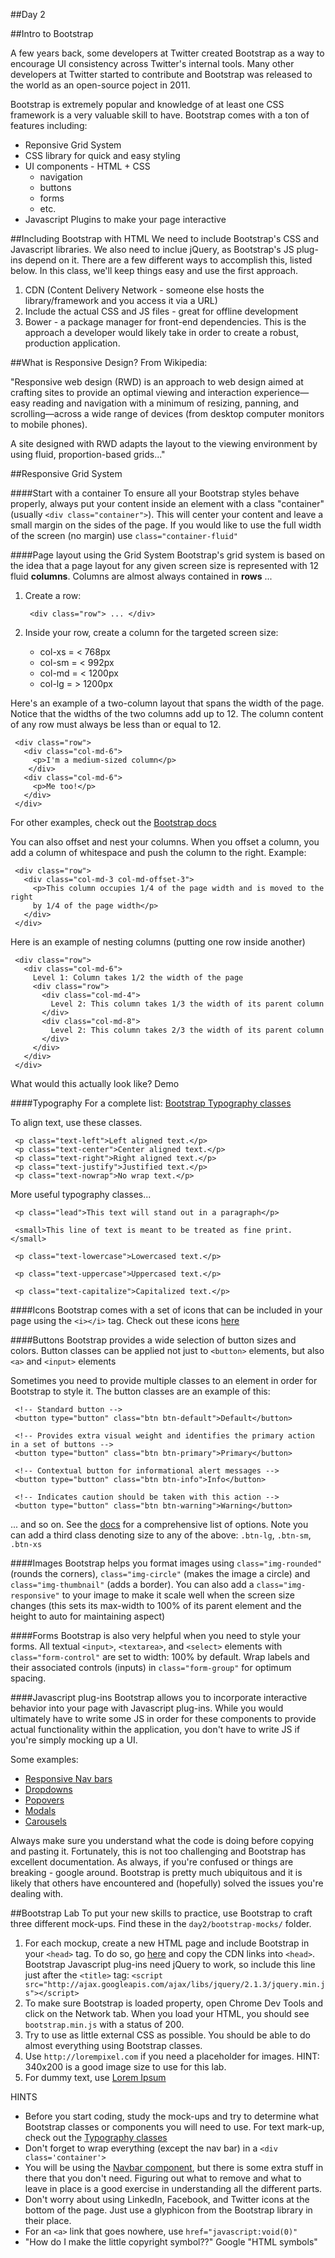 ##Day 2

##Intro to Bootstrap

A few years back, some developers at Twitter created Bootstrap as a way to encourage UI consistency across Twitter's internal tools. Many other developers at Twitter started to contribute and Bootstrap was released to the world as an open-source poject in 2011.

Bootstrap is extremely popular and knowledge of at least one CSS framework is a very valuable skill to have. Bootstrap comes with a ton of features including:

- Reponsive Grid System
- CSS library for quick and easy styling
- UI components - HTML + CSS 
	- navigation
	- buttons
	- forms
	- etc.
- Javascript Plugins to make your page interactive


##Including Bootstrap with HTML
We need to include Bootstrap's CSS and Javascript libraries.  We also need to inclue jQuery, as Bootstrap's JS plug-ins depend on it.  There are a few different ways to accomplish this, listed below.  In this class, we'll keep things easy and use the first approach.

1. CDN (Content Delivery Network - someone else hosts the library/framework and you access it via a URL)
2. Include the actual CSS and JS files - great for offline development
3. Bower - a package manager for front-end dependencies.  This is the approach a developer would likely take in order to create a robust, production application.

##What is Responsive Design?
From Wikipedia:

"Responsive web design (RWD) is an approach to web design aimed at crafting sites to provide an optimal viewing and interaction experience—easy reading and navigation with a minimum of resizing, panning, and scrolling—across a wide range of devices (from desktop computer monitors to mobile phones).

A site designed with RWD adapts the layout to the viewing environment by using fluid, proportion-based grids..."


##Responsive Grid System

####Start with a container
To ensure all your Bootstrap styles behave properly, always put your content inside an element with a class "container" (usually `<div class="container">`). This will center your content and leave a small margin on the sides of the page. If you would like to use the full width of the screen (no margin) use `class="container-fluid"`

####Page layout using the Grid System
Bootstrap's grid system is based on the idea that a page layout for any given screen size is represented with 12 fluid **columns**.  Columns are almost always contained in **rows** ...

1. Create a row: 

	```
	 <div class="row"> ... </div>
	```
	
2. Inside your row, create a column for the targeted screen size: 
	- col-xs = < 768px
	- col-sm = < 992px
	- col-md = < 1200px
	- col-lg = > 1200px

Here's an example of a two-column layout that spans the width of the page.  Notice that the widths of the two columns add up to 12.  The column content of any row must always be less than or equal to 12.

```
 <div class="row">
   <div class="col-md-6">
     <p>I'm a medium-sized column</p>
    </div>
   <div class="col-md-6">
     <p>Me too!</p>
   </div>
 </div>
```

For other examples, check out the [Bootstrap docs](http://getbootstrap.com/css/#grid)  

You can also offset and nest your columns. When you offset a column, you add a column of whitespace and push the column to the right.  Example:

```
 <div class="row">
   <div class="col-md-3 col-md-offset-3">
     <p>This column occupies 1/4 of the page width and is moved to the right 
     by 1/4 of the page width</p>
   </div>
 </div>
```
Here is an example of nesting columns (putting one row inside another)

```
 <div class="row">
   <div class="col-md-6">
     Level 1: Column takes 1/2 the width of the page
     <div class="row">
       <div class="col-md-4">
         Level 2: This column takes 1/3 the width of its parent column
       </div>
       <div class="col-md-8">
         Level 2: This column takes 2/3 the width of its parent column
       </div>
     </div>
   </div>
 </div>
```

What would this actually look like?  Demo


####Typography
For a complete list: [Bootstrap Typography classes](http://getbootstrap.com/css/#type)

To align text, use these classes.  

```
 <p class="text-left">Left aligned text.</p>
 <p class="text-center">Center aligned text.</p>
 <p class="text-right">Right aligned text.</p>
 <p class="text-justify">Justified text.</p>
 <p class="text-nowrap">No wrap text.</p>
```
More useful typography classes...

```
 <p class="lead">This text will stand out in a paragraph</p>
```
```
 <small>This line of text is meant to be treated as fine print.</small>
```
```
 <p class="text-lowercase">Lowercased text.</p>
```
```
 <p class="text-uppercase">Uppercased text.</p>
```
```
 <p class="text-capitalize">Capitalized text.</p>
```


####Icons
Bootstrap comes with a set of icons that can be included in your page using the `<i></i>` tag. Check out these icons [here](http://getbootstrap.com/components/#glyphicons)

####Buttons
Bootstrap provides a wide selection of button sizes and colors.  Button classes can be applied not just to `<button>` elements, but also `<a>` and `<input>` elements

Sometimes you need to provide multiple classes to an element in order for Bootstrap to style it.  The button classes are an example of this:

```
 <!-- Standard button -->
 <button type="button" class="btn btn-default">Default</button>
 
 <!-- Provides extra visual weight and identifies the primary action in a set of buttons -->
 <button type="button" class="btn btn-primary">Primary</button>
 
 <!-- Contextual button for informational alert messages -->
 <button type="button" class="btn btn-info">Info</button>

 <!-- Indicates caution should be taken with this action -->
 <button type="button" class="btn btn-warning">Warning</button>
```  
... and so on.  See the [docs](http://getbootstrap.com/css/#buttons) for a comprehensive list of options.  Note you can add a third class denoting size to any of the above: `.btn-lg`, `.btn-sm`, `.btn-xs`


####Images 
Bootstrap helps you format images using `class="img-rounded"` (rounds the corners), `class="img-circle"` (makes the image a circle) and `class="img-thumbnail"` (adds a border). You can also add a `class="img-responsive"` to your image to make it scale well when the screen size changes (this sets its max-width to 100% of its parent element and the height to auto for maintaining aspect)

####Forms
Bootstrap is also very helpful when you need to style your forms. All textual `<input>`, `<textarea>`, and `<select>` elements with `class="form-control"` are set to width: 100% by default. Wrap labels and their associated controls (inputs) in `class="form-group"` for optimum spacing. 
 

####Javascript plug-ins
Bootstrap allows you to incorporate interactive behavior into your page with Javascript plug-ins.  While you would ultimately have to write some JS in order for these components to provide actual functionality within the application, you don't have to write JS if you're simply mocking up a UI.

Some examples:

- [Responsive Nav bars](http://getbootstrap.com/components/#navbar)
- [Dropdowns](http://getbootstrap.com/javascript/#dropdowns)
- [Popovers](http://getbootstrap.com/javascript/#popovers)
- [Modals](http://getbootstrap.com/javascript/#modals)
- [Carousels](http://getbootstrap.com/javascript/#carousel)

Always make sure you understand what the code is doing before copying and pasting it. Fortunately, this is not too challenging and Bootstrap has excellent documentation. As always, if you're confused or things are breaking - google around. Bootstrap is pretty much ubiquitous and it is likely that others have encountered and (hopefully) solved the issues you're dealing with.

##Bootstrap Lab
To put your new skills to practice, use Bootstrap to craft three different mock-ups.  Find these in the `day2/bootstrap-mocks/` folder.

1. For each mockup, create a new HTML page and include Bootstrap in your `<head>` tag. To do so, go [here](http://getbootstrap.com/getting-started/#download-cdn) and copy the CDN links into `<head>`.  Bootstrap Javascript plug-ins need jQuery to work, so include this line just after the `<title>` tag: `<script src="http://ajax.googleapis.com/ajax/libs/jquery/2.1.3/jquery.min.js"></script>`
2. To make sure Bootstrap is loaded property, open Chrome Dev Tools and click on the Network tab.  When you load your HTML, you should see `bootstrap.min.js` with a status of 200.
3. Try to use as little external CSS as possible.  You should be able to do almost everything using Bootstrap classes. 
4. Use `http://lorempixel.com` if you need a placeholder for images.  HINT: 340x200 is a good image size to use for this lab.
5. For dummy text, use [Lorem Ipsum](http://www.lipsum.com/)

HINTS

- Before you start coding, study the mock-ups and try to determine what Bootstrap classes or components you will need to use.  For text mark-up, check out the [Typography classes](http://getbootstrap.com/css/#type)
- Don't forget to wrap everything (except the nav bar) in a `<div class='container'>`
- You will be using the [Navbar component](http://getbootstrap.com/components/#navbar), but there is some extra stuff in there that you don't need.  Figuring out what to remove and what to leave in place is a good exercise in understanding all the different parts.
- Don't worry about using LinkedIn, Facebook, and Twitter icons at the bottom of the page.  Just use a glyphicon from the Bootstrap library in their place.
- For an `<a>` link that goes nowhere, use `href="javascript:void(0)"`
- "How do I make the little copyright symbol??"  Google "HTML symbols"









